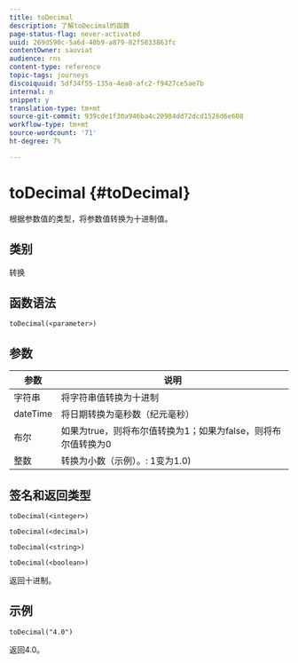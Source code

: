 ```yaml
---
title: toDecimal
description: 了解toDecimal的函数
page-status-flag: never-activated
uuid: 269d590c-5a6d-40b9-a879-02f5033863fc
contentOwner: sauviat
audience: rns
content-type: reference
topic-tags: journeys
discoiquuid: 5df34f55-135a-4ea8-afc2-f9427ce5ae7b
internal: n
snippet: y
translation-type: tm+mt
source-git-commit: 939cde1f30a946ba4c20984dd72dcd1526d6e608
workflow-type: tm+mt
source-wordcount: '71'
ht-degree: 7%

---
```



# toDecimal {#toDecimal}

根据参数值的类型，将参数值转换为十进制值。

## 类别

转换

## 函数语法

`toDecimal(<parameter>)`

## 参数

| 参数 | 说明 |
|--- |--- |
| 字符串 | 将字符串值转换为十进制 |
| dateTime | 将日期转换为毫秒数（纪元毫秒） |
| 布尔 | 如果为true，则将布尔值转换为1；如果为false，则将布尔值转换为0 |
| 整数 | 转换为小数（示例）。: 1变为1.0) |

## 签名和返回类型

`toDecimal(<integer>)`

`toDecimal(<decimal>)`

`toDecimal(<string>)`

`toDecimal(<boolean>)`

返回十进制。

## 示例

`toDecimal("4.0")`

返回4.0。

